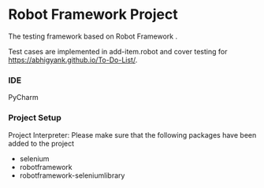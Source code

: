 # Robot Framework Project

The testing framework based on Robot Framework . 

Test cases are implemented in add-item.robot and cover testing for https://abhigyank.github.io/To-Do-List/.

### IDE
PyCharm

### Project Setup
Project Interpreter: Please make sure that the following packages have been added to the project
- selenium
- robotframework
- robotframework-seleniumlibrary
